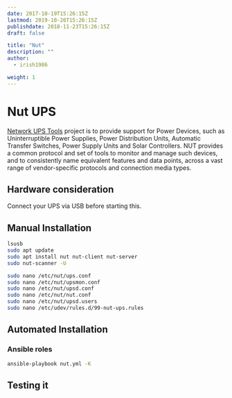 ```yaml
---
date: 2017-10-19T15:26:15Z
lastmod: 2019-10-26T15:26:15Z
publishdate: 2018-11-23T15:26:15Z
draft: false

title: "Nut"
description: ""
author:
  - irish1986

weight: 1
---
```


# Nut UPS

[Network UPS Tools](https://networkupstools.org/) project is to provide support for Power Devices, such as Uninterruptible Power Supplies, Power Distribution Units, Automatic Transfer Switches, Power Supply Units and Solar Controllers. NUT provides a common protocol and set of tools to monitor and manage such devices, and to consistently name equivalent features and data points, across a vast range of vendor-specific protocols and connection media types.


## Hardware consideration

Connect your UPS via USB before starting this.

## Manual Installation

```bash
lsusb
sudo apt update
sudo apt install nut nut-client nut-server
sudo nut-scanner -U
```


```bash
sudo nano /etc/nut/ups.conf
sudo nano /etc/nut/upsmon.conf
sudo nano /etc/nut/upsd.conf
sudo nano /etc/nut/nut.conf
sudo nano /etc/nut/upsd.users
sudo nano /etc/udev/rules.d/99-nut-ups.rules
```

## Automated Installation

### Ansible roles

```bash
ansible-playbook nut.yml -K
```


## Testing it
